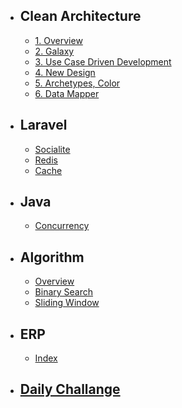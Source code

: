 
- ## Clean Architecture
    - [1. Overview](./cleanArchitecture/overview)
    - [2. Galaxy](./cleanArchitecture/galaxy)
    - [3. Use Case Driven Development](./cleanArchitecture/useCaseDriven)
    - [4. New Design](./cleanArchitecture/design)
    - [5. Archetypes, Color](./cleanArchitecture/colorModeling)
    - [6. Data Mapper](./cleanArchitecture/dataMapper)
- ## Laravel
    - [Socialite](./laravel/socialite)
    - [Redis](./laravel/redis)
    - [Cache](./laravel/cache)
- ## Java
    - [Concurrency](./java/concurrency)
- ## Algorithm
    - [Overview](./algorithm/overview)
    - [Binary Search](./algorithm/binarySearch)
    - [Sliding Window](./algorithm/slidingWindow)  
- ## ERP
    - [Index](./erp/index)
- ## [Daily Challange](./algorithm/daily)
